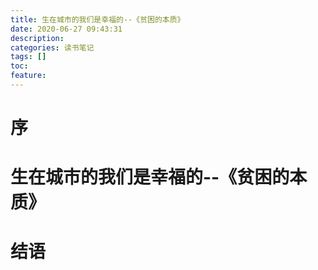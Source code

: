 ```yaml
---
title: 生在城市的我们是幸福的--《贫困的本质》
date: 2020-06-27 09:43:31
description: 
categories: 读书笔记
tags: [] 
toc: 
feature: 
---
```


# 序
<!-- more -->

# 生在城市的我们是幸福的--《贫困的本质》

# 结语